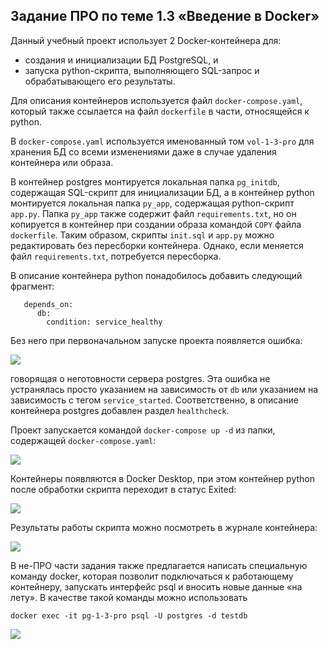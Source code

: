 ## Задание ПРО по теме 1.3 «Введение в Docker»‎

Данный учебный проект использует 2 Docker-контейнера для:
* создания и инициализации БД PostgreSQL, и
* запуска python-скрипта, выполняющего SQL-запрос и обрабатывающего его результаты.

Для описания контейнеров используется файл `docker-compose.yaml`, который также ссылается на файл `dockerfile` в части, относящейся к python.

В `docker-compose.yaml` используется именованный том `vol-1-3-pro` для хранения БД со всеми изменениями даже в случае удаления контейнера или образа.

В контейнер postgres монтируется локальная папка `pg_initdb`, содержащая SQL-скрипт для инициализации БД, а в контейнер python монтируется локальная папка `py_app`, содержащая python-скрипт `app.py`. Папка `py_app` также содержит файл `requirements.txt`, но он копируется в контейнер при создании образа командой `COPY` файла `dockerfile`. Таким образом, скрипты `init.sql` и `app.py` можно редактировать без пересборки контейнера. Однако, если меняется файл `requirements.txt`, потребуется пересборка.

В описание контейнера python понадобилось добавить следующий фрагмент:

```
   depends_on:
      db:
        condition: service_healthy
```

Без него при первоначальном запуске проекта появляется ошибка:

![](/readme_images/1-error.png)

говорящая о неготовности сервера postgres. Эта ошибка не устранялась просто указанием на зависимость от `db` или указанием на зависимость с тегом `service_started`. Соответственно, в описание контейнера postgres добавлен раздел `healthcheck`.

Проект запускается командой `docker-compose up -d` из папки, содержащей `docker-compose.yaml`:

![](/readme_images/2-startup.png)

Контейнеры появляются в Docker Desktop, при этом контейнер python после обработки скрипта переходит в статус Exited:

![](/readme_images/3-status.png)

Результаты работы скрипта можно посмотреть в журнале контейнера:

![](/readme_images/4-logs.png)

В не-ПРО части задания также предлагается написать специальную команду docker, которая позволит подключаться к работающему контейнеру, запускать интерфейс psql и вносить новые данные «на лету». В качестве такой команды можно использовать
```
docker exec -it pg-1-3-pro psql -U postgres -d testdb
```
![](/readme_images/5-psql.png)
